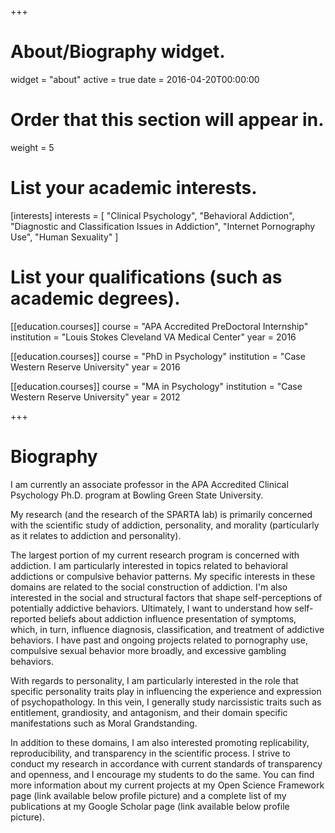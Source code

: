 +++
# About/Biography widget.
widget = "about"
active = true
date = 2016-04-20T00:00:00

# Order that this section will appear in.
weight = 5

# List your academic interests.
[interests]
  interests = [
    "Clinical Psychology",
    "Behavioral Addiction",
    "Diagnostic and Classification Issues in Addiction",
    "Internet Pornography Use",
    "Human Sexuality"
  ]

# List your qualifications (such as academic degrees).
[[education.courses]]
  course = "APA Accredited PreDoctoral Internship"
  institution = "Louis Stokes Cleveland VA Medical Center"
  year = 2016

[[education.courses]]
  course = "PhD in Psychology"
  institution = "Case Western Reserve University"
  year = 2016

[[education.courses]]
  course = "MA in Psychology"
  institution = "Case Western Reserve University"
  year = 2012

 
+++

# Biography
I am currently an associate professor in the APA Accredited Clinical Psychology Ph.D. program at Bowling Green State University.

My research (and the research of the SPARTA lab) is primarily concerned with the scientific study of addiction, personality, and morality (particularly as it relates to addiction and personality).

The largest portion of my current research program is concerned with addiction. I am particularly interested in topics related to behavioral addictions or compulsive behavior patterns. My specific interests in these domains are related to the social construction of addiction. I'm also interested in the social and structural factors that shape self-perceptions of potentially addictive behaviors. Ultimately, I want to understand how self-reported beliefs about addiction influence presentation of symptoms, which, in turn, influence diagnosis, classification, and treatment of addictive behaviors. I have past and ongoing projects related to pornography use, compulsive sexual behavior more broadly, and excessive gambling behaviors.  

With regards to personality, I am particularly interested in the role that specific personality traits play in influencing the experience and expression of psychopathology. In this vein, I generally study narcissistic traits such as entitlement, grandiosity, and antagonism, and their domain specific manifestations such as Moral Grandstanding.

In addition to these domains, I am also interested promoting replicability, reproducibility, and transparency in the scientific process.  I strive to conduct my research in accordance with current standards of transparency and openness, and I encourage my students to do the same. You can find more information about my current projects at my Open Science Framework page (link available below profile picture) and a complete list of my publications at my Google Scholar page (link available below profile picture).

 
